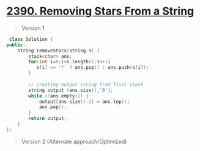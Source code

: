 # [2390. Removing Stars From a String](https://leetcode.com/problems/removing-stars-from-a-string/)
> Version 1
```c++
 class Solution {
public:
    string removeStars(string s) {
        stack<char> ans;
        for(int i=0;i<s.length();i++){
           s[i] == '*' ? ans.pop() : ans.push(s[i]);            
        }
        
        // creating output string from final stack
        string output (ans.size(),'0');
        while (!ans.empty()) {
            output[ans.size()-1] = ans.top();
            ans.pop();
        }
        return output;
    }
};
```

> Version 2 (Alternate approach/Optimized)